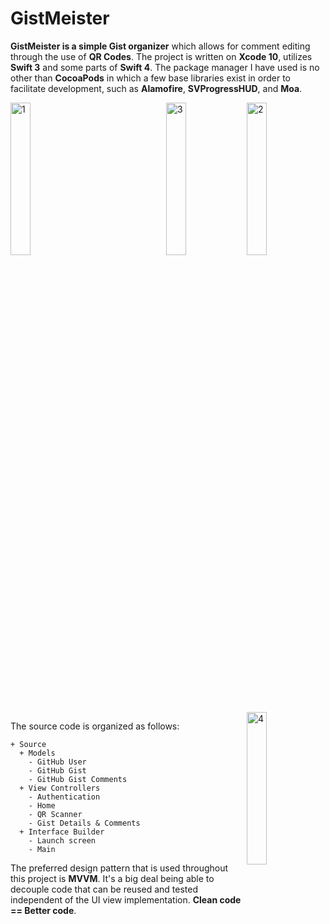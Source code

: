 # GistMeister

**GistMeister is a simple Gist organizer** which allows for comment editing through the use of **QR Codes**. The project is written on **Xcode 10**, utilizes **Swift 3** and some parts of **Swift 4**. The package manager I have used is no other than **CocoaPods** in which a few base libraries exist in order to facilitate development, such as **Alamofire**, **SVProgressHUD**, and **Moa**.

<img alt="1" src="https://raw.githubusercontent.com/dkoluris/gistmeister/master/Screenshots/1.png" width="25.0%"/><img alt="2" src="https://raw.githubusercontent.com/dkoluris/gistmeister/master/Screenshots/2.png" width="25.0%" align="right"/><img alt="3" src="https://raw.githubusercontent.com/dkoluris/gistmeister/master/Screenshots/3.png" width="25.0%" align="right"/><img alt="4" src="https://raw.githubusercontent.com/dkoluris/gistmeister/master/Screenshots/4.png" width="25.0%" align="right"/>

The source code is organized as follows:
```
+ Source
  + Models
    - GitHub User
    - GitHub Gist
    - GitHub Gist Comments
  + View Controllers
    - Authentication
    - Home
    - QR Scanner
    - Gist Details & Comments
  + Interface Builder
    - Launch screen
    - Main
```

The preferred design pattern that is used throughout this project is **MVVM**. It's a big deal being able to decouple code that can be reused and tested independent of the UI view implementation. **Clean code == Better code**.
